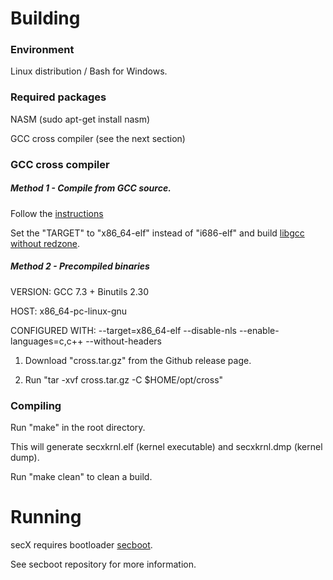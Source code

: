 # Building
### Environment
Linux distribution / Bash for Windows.

### Required packages
NASM (sudo apt-get install nasm)

GCC cross compiler (see the next section)

### GCC cross compiler
##### Method 1 - Compile from GCC source.
Follow the [instructions](https://wiki.osdev.org/GCC_Cross-Compiler)

Set the "TARGET" to "x86_64-elf" instead of "i686-elf" and build [libgcc without redzone](https://wiki.osdev.org/Libgcc_without_red_zone).

##### Method 2 - Precompiled binaries
VERSION: GCC 7.3 + Binutils 2.30

HOST: x86_64-pc-linux-gnu

CONFIGURED WITH: --target=x86_64-elf --disable-nls --enable-languages=c,c++ --without-headers

1. Download "cross.tar.gz" from the Github release page.

2. Run "tar -xvf cross.tar.gz -C $HOME/opt/cross"

### Compiling
Run "make" in the root directory.

This will generate secxkrnl.elf (kernel executable) and secxkrnl.dmp (kernel dump).

Run "make clean" to clean a build.

# Running
secX requires bootloader [secboot](https://github.com/secXsQuared/secboot).

See secboot repository for more information.